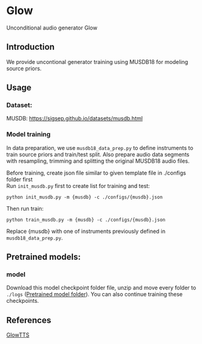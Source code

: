 
# Glow
Unconditional audio generator Glow 

## Introduction
We provide uncontional generator training using MUSDB18 for modeling source priors.

## Usage
### Dataset:
MUSDB: https://sigsep.github.io/datasets/musdb.html 

### Model training

In data preparation, we use `musdb18_data_prep.py` to define instruments to train source priors and train/test split. Also prepare audio data segments with resampling, trimming and splitting the original MUSDB18 audio files.

Before training, create json file similar to given template file in ./configs folder first</br>
Run `init_musdb.py` first to create list for training and test: </br>
```
python init_musdb.py -m {musdb} -c ./configs/{musdb}.json
```
Then run train:</br>
```
python train_musdb.py -m {musdb} -c ./configs/{musdb}.json
```

Replace {musdb} with one of instruments previously defined in `musdb18_data_prep.py`.

## Pretrained models:

### model
Download this model checkpoint folder file, unzip and move every folder to `./logs`
([Pretrained model folder](https://drive.google.com/file/d/16_L8-f1mYZ7oHnoxDpVTjAEpDHeBEb2y/view?usp=sharing)). You can also continue training these checkpoints.

## References

[GlowTTS](https://github.com/jaywalnut310/glow-tts)

